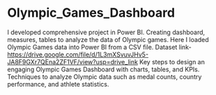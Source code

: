 # Olympic_Games_Dashboard
I developed comprehensive project in Power BI. Creating dashboard, measures, tables to analyze the data of Olympic games.
Here I loaded Olympic Games data into Power BI from a CSV file.
Dataset link- https://drive.google.com/file/d/1L3mXSvuvJHv5-JA8F9GXr7QEna2ZF1VF/view?usp=drive_link
Key steps to design an engaging Olympic Games Dashboard with charts, tables, and KPIs. Techniques to analyze Olympic data such as medal counts, country performance, and athlete statistics.

